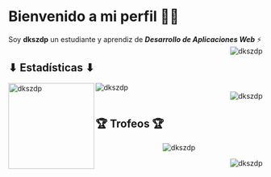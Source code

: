# Bienvenido a mi perfil 👨‍💻  

Soy **dkszdp** un estudiante y aprendiz de ***Desarrollo de Aplicaciones Web*** ⚡  
<img align="right" src="https://komarev.com/ghpvc/?username=dkszdp&label=Visitas%20al%20perfil&color=4db2f3&style=flat" alt="dkszdp" />  

## **⬇ Estadísticas ⬇**  
<div>
<img height=170 align="left" src="https://github-readme-stats.vercel.app/api?username=dkszdp&show_icons=true&theme=dark&title_color=4db2f3&text_color=ffffff&bg_color=0a0c10&hide_border=true&locale=es" alt="dkszdp" />  

<img src="https://github-readme-stats.vercel.app/api/top-langs?username=dkszdp&show_icons=true&theme=dark&title_color=4db2f3&text_color=ffffff&bg_color=0a0c10&hide_border=true&locale=es&layout=compact" alt="dkszdp" />   
</div>  
ㅤ

<img align="right" src="https://img.shields.io/github/followers/dkszdp?color=%2348A3DD&label=Seguidores" alt="dkszdp" />  

## **🏆 Trofeos 🏆**  
<p align="center"><img src="https://github-profile-trophy.vercel.app/?username=dkszdp&theme=darkhub&no-frame=true" alt="dkszdp" /></p>  

<img align="right" src="https://img.shields.io/github/stars/dkszdp?color=%2348A3DD&label=Estrellas" alt="dkszdp" />
